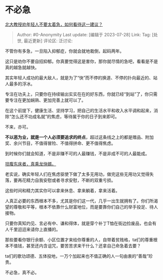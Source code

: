# 不必急
[北大教授劝年轻人不要太着急，如何看待这一建议？](https://www.zhihu.com/question/614209889/answer/3139623082)

> Author: #0-Anonymity
> Last update: [编辑于 2023-07-28]
> Link:
> Tag: [处世, 最近更新]
> 评论区:
> 泛讨论:

不管你有多急，一旦陷入抑郁症，你就会就地栽倒，起码两年。

这只是劝你不要自招抑郁。你真要觉得这是害你，那你就尽情的急吧，看看是不是真的越急就越快。

其实年轻人成功的最大敌人，就是为了“快”而不停的换道、不停的扑向最近的、站人最多的浮冰。

专注在功夫上，只要你在持续输出实实在在的好东西，你就已经“到站”了，你只需要专注在更加娴熟、更加完善上就可以了。

在这个前提下，健康生活、坚持学习，把自己的生活水平和收入水平调和起来，消除“怎么还不功成名就”的焦虑，等待属于你的日子到来即可。

不来，亦可。

**不以恶为业，就是一个人必须要追求的终点**，超过这条线之上的都是赠品、附加奖、余兴节目，不值得冒险、不值得拼命、更不值得焦虑。

到时候你们就会知道，不是非赚不可的人最赚钱，不是非成不可的人最能成。

[坦腹东床者，真乘龙快婿。](https://link.zhihu.com/?target=https%3A//baike.baidu.com/item/%25E5%259D%25A6%25E8%2585%25B9%25E4%25B8%259C%25E5%25BA%258A/4172614)

老实说，确实年轻人们在焦虑驱使下做了太多无用功，做完这些无用功又觉得失落，要再花精力自我安慰或者寻求安慰，不断的双重亏损。

这些时间和精力其实你可以拿来休息、拿来躺着，拿来活着。

人真正必要的东西根本不多，尤其是你们这一代，几乎一出生就拥有了。你们所渴望的尊敬和平等，根本不依靠什么财富地位，而是要靠你们自己的举手投足、待人接物。

只要你真知灼见、言必有中、谦和得体，就是穿个补丁T恤在街边捡废品，也会有人千里迢迢来请你上直播的。

那些要看你银行余额、小区位置才来给你尊重的人，自带着贫贱格，ta们的尊重根本不值钱，甚至还内含诅咒，要苦苦求来干什么？还拿自己命急着去要？

ta们的歌功颂德、五体投地，一万个加起来也不值正确的人一句由衷的“善哉”珍贵。

不必急，真不必。